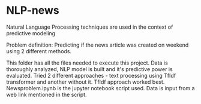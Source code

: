 # NLP-news
Natural Language Processing techniques are used in the context of predictive modeling

Problem definition: Predicting if the news article was created on weekend using 2 different methods.  

This folder has all the files needed to execute this project. Data is thoroughly analyzed, NLP model is built and it's predictive power is evaluated. 
Tried 2 different approaches - text processing using TfIdf transformer and another without it. 
TfIdf approach worked best. 
Newsproblem.ipynb is the jupyter notebook script used. 
Data is input from a web link mentioned in the script. 
